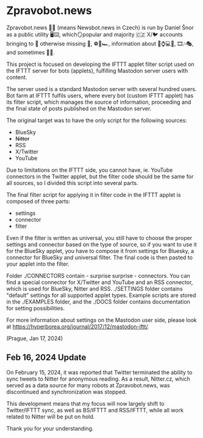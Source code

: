 # Zpravobot.news
Zpravobot.news 📰🤖 (means Newsbot.news in Czech) is run by Daniel Šnor as a public utility 🖥️⌨️, which🪞popular and majority 🇨🇿 X/🐦 accounts bringing to 🐘 otherwise missing 📰, ⚽️🏒🏎️, information about 📱⌚️💻📡, 🎞️🎶🎭, and sometimes 🤣🤪.

This project is focused on developing the IFTTT applet filter script used on the IFTTT server for bots (applets), fulfilling Mastodon server users with content.

The server used is a standard Mastodon server with several hundred users. Bot farm at IFTTT fulfils users, where every bot (custom IFTTT applet) has its filter script, which manages the source of information, proceeding and the final state of posts published on the Mastodon server.

The original target was to have the only script for the following sources:
- BlueSky
- ~~Nitter~~
- RSS
- X/Twitter
- YouTube

Due to limitations on the IFTTT side, you cannot have, ie. YouTube connectors in the Twitter applet, but the filter code should be the same for all sources, so I divided this script into several parts.

The final filter script for applying it in filter code in the IFTTT applet is composed of three parts:
- settings
- connector
- filter

Even if the filter is written as universal, you still have to choose the proper settings and connector based on the type of source, so if you want to use it for the BlueSky applet, you have to compose it from settings for Bluesky, a connector for BlueSky and universal filter. The final code is then pasted to your applet into the filter.

Folder ./CONNECTORS contain - surprise surprise - connectors. You can find a special connector for X/Twitter and YouTube and an RSS connector, which is used for BlueSky, Nitter and RSS. ./SETTINGS folder contains "default" settings for all supported applet types. Example scripts are stored in the ./EXAMPLES folder, and the ./DOCS folder contains documentation for setting possibilities.

For more information about settings on the Mastodon user side, please look at https://hyperborea.org/journal/2017/12/mastodon-iftt/.

(Prague, Jan 17, 2024)

## Feb 16, 2024 Update

On February 15, 2024, it was reported that Twitter terminated the ability to sync tweets to Nitter for anonymous reading. As a result, Nitter.cz, which served as a data source for many robots at Zpravobot.news, was discontinued and synchronization was stopped. 

This development means that my focus will now largely shift to Twitter/IFTTT sync, as well as BS/IFTTT and RSS/IFTTT, while all work related to Nitter will be put on hold. 

Thank you for your understanding.